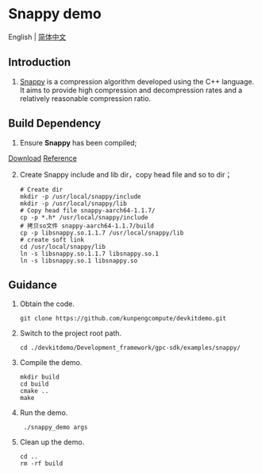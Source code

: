 # **Snappy demo**

English | [简体中文](README.md)

## Introduction

1. [Snappy](https://github.com/kunpengcompute/snappy)
   is a compression algorithm developed using the C++ language. It aims to provide high compression and decompression rates and a relatively reasonable compression ratio.

## Build Dependency
1. Ensure **Snappy** has been compiled;

[Download](https://github.com/kunpengcompute/snappy)
[Reference](https://github.com/kunpengcompute/snappy)

2. Create Snappy include and lib dir，copy head file and so to dir；
   ```shell
   # Create dir
   mkdir -p /usr/local/snappy/include
   mkdir -p /usr/local/snappy/lib
   # Copy head file snappy-aarch64-1.1.7/
   cp -p *.h* /usr/local/snappy/include
   # 拷贝so文件 snappy-aarch64-1.1.7/build
   cp -p libsnappy.so.1.1.7 /usr/local/snappy/lib
   # create soft link
   cd /usr/local/snappy/lib
   ln -s libsnappy.so.1.1.7 libsnappy.so.1
   ln -s libsnappy.so.1 libsnappy.so
   ```

## Guidance

1. Obtain the code.

   ```shell
   git clone https://github.com/kunpengcompute/devkitdemo.git
   ```

2. Switch to the project root path.

   ```shell
   cd ./devkitdemo/Development_framework/gpc-sdk/examples/snappy/
   ```

3. Compile the demo.

   ```shell
   mkdir build
   cd build
   cmake ..
   make
   ```

4. Run the demo.

   ```shell
    ./snappy_demo args
   ```

5. Clean up the demo.

   ```shell
   cd ..
   rm -rf build
   ```
